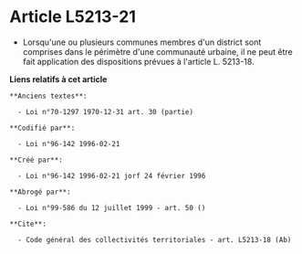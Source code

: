 # Article L5213-21

- Lorsqu'une ou plusieurs communes membres d'un district sont comprises dans le périmètre d'une communauté urbaine, il ne
peut être fait application des dispositions prévues à l'article L. 5213-18.

**Liens relatifs à cet article**

	**Anciens textes**:

	  - Loi n°70-1297 1970-12-31 art. 30 (partie)

	**Codifié par**:

	  - Loi n°96-142 1996-02-21

	**Créé par**:

	  - Loi n°96-142 1996-02-21 jorf 24 février 1996

	**Abrogé par**:

	  - Loi n°99-586 du 12 juillet 1999 - art. 50 ()

	**Cite**:

	  - Code général des collectivités territoriales - art. L5213-18 (Ab)
